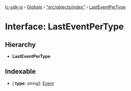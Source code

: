 [lc-sdk-js](../README.md) › [Globals](../globals.md) › ["src/objects/index"](../modules/_src_objects_index_.md) › [LastEventPerType](_src_objects_index_.lasteventpertype.md)

# Interface: LastEventPerType

## Hierarchy

* **LastEventPerType**

## Indexable

* \[ **type**: *string*\]: [Event](../modules/_src_objects_index_.md#event)
